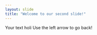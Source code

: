 ```yaml
---
layout: slide
title: "Welcome to our second slide!"
---
```

Your text holi
Use the left arrow to go back!
